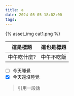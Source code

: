 ```yaml
---
title: a
date: 2024-05-05 18:02:00
tags:
---
```



{% asset_img cat1.png %}

|   這是標題  | 這也是標題 |
|:-----------:|:----------:|
| 中午吃什麼? | 中午不吃飯 |

- [ ] 今天睡覺
- [x] 今天還沒睡覺
> 引用一段話